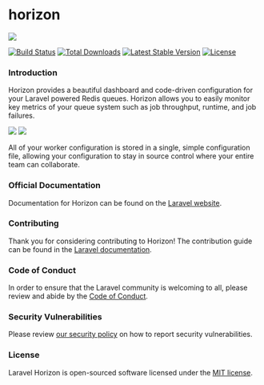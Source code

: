 # horizon

![](https://laravel.com/assets/img/components/logo-horizon.svg)

[![Build Status](https://github.com/laravel/horizon/workflows/tests/badge.svg)](https://github.com/laravel/horizon/actions) [![Total Downloads](https://poser.pugx.org/laravel/horizon/d/total.svg)](https://packagist.org/packages/laravel/horizon) [![Latest Stable Version](https://poser.pugx.org/laravel/horizon/v/stable.svg)](https://packagist.org/packages/laravel/horizon) [![License](https://poser.pugx.org/laravel/horizon/license.svg)](https://packagist.org/packages/laravel/horizon)

### Introduction

Horizon provides a beautiful dashboard and code-driven configuration for your Laravel powered Redis queues. Horizon allows you to easily monitor key metrics of your queue system such as job throughput, runtime, and job failures.

![](https://res.cloudinary.com/dtfbvvkyp/image/upload/v1551286550/HorizonLight.png) ![](https://res.cloudinary.com/dtfbvvkyp/image/upload/v1551286550/HorizonDark.png)

All of your worker configuration is stored in a single, simple configuration file, allowing your configuration to stay in source control where your entire team can collaborate.

### Official Documentation

Documentation for Horizon can be found on the [Laravel website](https://laravel.com/docs/horizon).

### Contributing

Thank you for considering contributing to Horizon! The contribution guide can be found in the [Laravel documentation](https://laravel.com/docs/contributions).

### Code of Conduct

In order to ensure that the Laravel community is welcoming to all, please review and abide by the [Code of Conduct](https://laravel.com/docs/contributions#code-of-conduct).

### Security Vulnerabilities

Please review [our security policy](https://github.com/laravel/horizon/security/policy) on how to report security vulnerabilities.

### License

Laravel Horizon is open-sourced software licensed under the [MIT license](../tinker/LICENSE.md).
